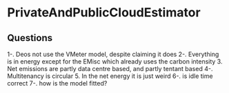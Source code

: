 # PrivateAndPublicCloudEstimator


## Questions
1-. Deos not use the VMeter model, despite claiming it does
2-. Everything is in energy except for the EMisc which already uses the carbon intensity
3. Net emissions are partly data centre based, and partly tentant based
4-. Multitenancy is circular
5. In the net energy it is just weird
6-. is idle time correct
7-. how is the model fitted?
